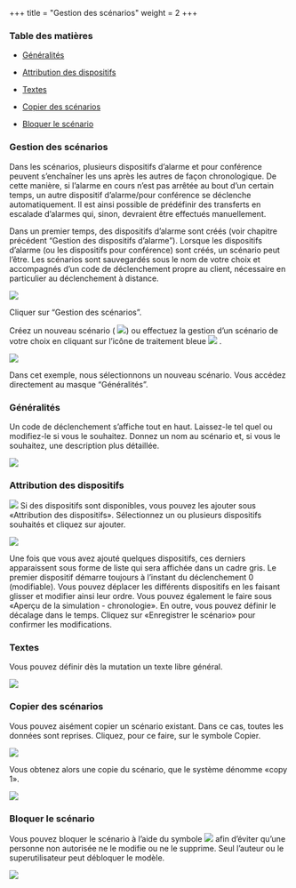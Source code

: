 +++
title = "Gestion des scénarios"
weight = 2
+++

### Table des matières 


-   [Généralités](#generalites)

-   [Attribution des dispositifs](#attribution_des_dispositifs)
    
-   [Textes](#textes)

-   [Copier des scénarios](#copier_des_scenarios)    

-   [Bloquer le scénario](#bloquer_le_scenario)

    


### Gestion des scénarios


Dans les scénarios, plusieurs dispositifs d’alarme et pour conférence
peuvent s’enchaîner les uns après les autres de façon chronologique. De
cette manière, si l’alarme en cours n’est pas arrêtée au bout d’un
certain temps, un autre dispositif d’alarme/pour conférence se déclenche
automatiquement. Il est ainsi possible de prédéfinir des transferts en
escalade d’alarmes qui, sinon, devraient être effectués manuellement.

Dans un premier temps, des dispositifs d’alarme sont créés (voir
chapitre précédent “Gestion des dispositifs d’alarme”). Lorsque les
dispositifs d’alarme (ou les dispositifs pour conférence) sont créés, un
scénario peut l’être. Les scénarios sont sauvegardés sous le nom de
votre choix et accompagnés d’un code de déclenchement propre au client,
nécessaire en particulier au déclenchement à distance.

 ![](/img/drehbuecher_fr.ef6386e6f5e3882e255a0db828f19393.png)

Cliquer sur “Gestion des scénarios”.

Créez un nouveau scénario
( ![](/img/neues_drehbuch_fr.png))
ou effectuez la gestion d’un scénario de votre choix en cliquant sur
l’icône de traitement bleue ![](/img/blaues_bearbeitungsicon_en.png) .

 ![](/img/neues_drehbuch_2_fr.fda813abd919eb4c229e8e6d18119775.png)

Dans cet exemple, nous sélectionnons un nouveau scénario. Vous accédez
directement au masque “Généralités”.

<a name="generalites"></a>
### Généralités 


Un code de déclenchement s’affiche tout en haut. Laissez-le tel quel ou
modifiez-le si vous le souhaitez. Donnez un nom au scénario et, si vous
le souhaitez, une description plus détaillée.

 ![](/img/neues_drehbuch_4_fr.3526911894412aff11d7dc122cd3a508.png)



<a name="attribution_des_dispositifs"></a>
### Attribution des dispositifs 
 

 ![](/img/attribution_des_dispositifs_fr.a65cd53f6ccfd16e1636310e8e4c79fa.png) 
Si des dispositifs sont disponibles, vous pouvez les ajouter sous
«Attribution des dispositifs». Sélectionnez un ou plusieurs dispositifs
souhaités et cliquez sur ajouter.

 ![](/img/attribution_des_dispositifs_2_fr.png)

Une fois que vous avez ajouté quelques dispositifs, ces derniers
apparaissent sous forme de liste qui sera affichée dans un cadre gris.
Le premier dispositif démarre toujours à l’instant du déclenchement 0
(modifiable). Vous pouvez déplacer les différents dispositifs en les
faisant glisser et modifier ainsi leur ordre. Vous pouvez également le
faire sous «Aperçu de la simulation - chronologie». En outre, vous
pouvez définir le décalage dans le temps. Cliquez sur «Enregistrer le
scénario» pour confirmer les modifications.



<a name="textes"></a>
### Textes 
 
Vous pouvez définir dès la mutation un texte libre général.

 ![](/img/attribution_des_dispositifs_3_fr.fdf234ebb3d790b1ed23e558735dbb09.png) 


<a name="copier_des_scenarios"></a>
### Copier des scénarios 
    
Vous pouvez aisément copier un scénario existant. Dans ce cas, toutes
les données sont reprises. Cliquez, pour ce faire, sur le symbole
Copier.

 ![](/img/drehbuch_kopieren_1_fr.5c94385e85b5c7f3d0254ddfdd502573.png)

Vous obtenez alors une copie du scénario, que le système dénomme «copy
1».

 ![](/img/drehbuch_kopieren_2_fr.b825d67cd01cad083566353a8815f89c.png)



<a name="bloquer_le_scenario"></a>
### Bloquer le scénario 
 

Vous pouvez bloquer le scénario à l’aide du symbole
 ![](/img/icon_blockieren_fr.png)
afin d’éviter qu’une personne non autorisée ne le modifie ou ne le
supprime. Seul l’auteur ou le superutilisateur peut débloquer le
modèle.

 ![](/img/blockieren_fr.png)




